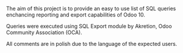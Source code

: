 The aim of this project is to provide an easy to use list of SQL queries enchancing reporting and export capabilities of Odoo 10.

Queries were executed using SQL Export module by Akretion, Odoo Community Association (OCA).

All comments are in polish due to the language of the expected users.
